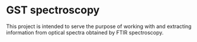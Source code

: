  # GST spectroscopy
 
This project is intended to serve the purpose of working with and extracting information from optical spectra obtained
by FTIR spectroscopy.